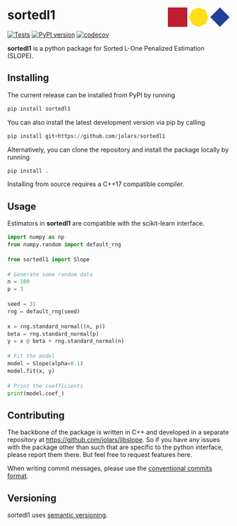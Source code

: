 # sortedl1 <a href="https://jolars.github.io/sortedl1/"><img src="https://github.com/jolars/sortedl1/raw/main/docs/source/_static/slope-horizontal.svg" align="right" width="140" /></a>

[![Tests](https://github.com/jolars/sortedl1/actions/workflows/test.yaml/badge.svg?branch=main)](https://github.com/jolars/sortedl1/actions/workflows/test.yaml)
[![PyPI version](https://badge.fury.io/py/sortedl1.svg)](https://badge.fury.io/py/sortedl1)
[![codecov](https://codecov.io/gh/jolars/sortedl1/graph/badge.svg?token=tMVGB2LHcM)](https://codecov.io/gh/jolars/sortedl1)

**sortedl1** is a python package for Sorted L-One Penalized Estimation (SLOPE).

## Installing

The current release can be installed from PyPI by running

```python
pip install sortedl1
```

You can also install the latest development version via pip by calling

```python
pip install git+https://github.com/jolars/sortedl1
```

Alternatively, you can clone the repository and install the package locally by running

```python
pip install .
```

Installing from source requires a C++17 compatible compiler.

## Usage

Estimators in **sortedl1** are compatible with the scikit-learn interface.

```python
import numpy as np
from numpy.random import default_rng

from sortedl1 import Slope

# Generate some random data
n = 100
p = 3

seed = 31
rng = default_rng(seed)

x = rng.standard_normal((n, p))
beta = rng.standard_normal(p)
y = x @ beta + rng.standard_normal(n)

# Fit the model
model = Slope(alpha=0.1)
model.fit(x, y)

# Print the coefficients
print(model.coef_)
```

## Contributing

The backbone of the package is written in C++ and developed in a separate repository at <https://github.com/jolars/libslope>. So if you have any issues with the package other than such that are specific to the python interface, please report them there. But feel free to request features here.

When writing commit messages, please use the [conventional commits format](https://www.conventionalcommits.org/en/v1.0.0/).

## Versioning

sortedl1 uses [semantic versioning](https://semver.org).
